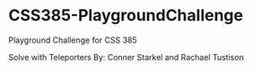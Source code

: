 # CSS385-PlaygroundChallenge
Playground Challenge for CSS 385

Solve with Teleporters
By: Conner Starkel and Rachael Tustison
